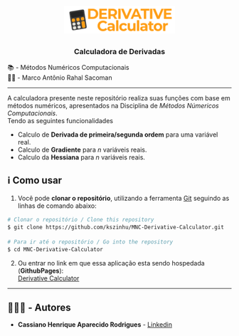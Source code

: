 <div  align="center">
    <h1>
        <img  src="./assets/images/logo.svg"  width="250px"><br/>
    </h1>
    <h3>
        Calculadora de Derivadas
    </h3>
</div>

📚 - Métodos Numéricos Computacionais  
👨‍🏫 - Marco Antônio Rahal Sacoman

---
A calculadora presente neste repositório realiza suas funções com base em métodos numéricos, apresentados na Disciplina de *Métodos Númericos Computacionais*.  
Tendo as seguintes funcionalidades
- Calculo de **Derivada de primeira/segunda ordem** para uma variável real.
- Calculo de **Gradiente** para *n* variáveis reais.
- Calculo da **Hessiana** para *n* variáveis reais.

## ℹ Como usar

1. Você pode **clonar o repositório**, utilizando a ferramenta [Git](https://git-scm.com) seguindo as linhas de comando abaixo:

```bash
# Clonar o repositório / Clone this repository
$ git clone https://github.com/kszinhu/MNC-Derivative-Calculator.git

# Para ir até o repositório / Go into the repository
$ cd MNC-Derivative-Calculator
```

2. Ou entrar no link em que essa aplicação esta sendo hospedada (**GithubPages**):  
[Derivative Calculator](https://kszinhu.github.io/MNC-Derivative-Calculator/)

---

## 👨🏽‍💻 - Autores

- **Cassiano Henrique Aparecido Rodrigues** - [Linkedin](https://www.linkedin.com/in/cassiano-rodrigues-28bb8b16a/)